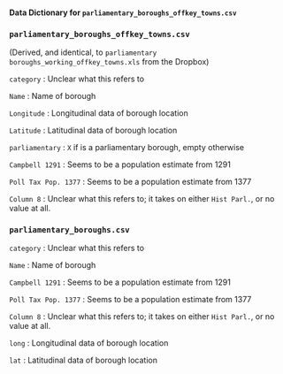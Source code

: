 #### Data Dictionary for `parliamentary_boroughs_offkey_towns.csv`

### `parliamentary_boroughs_offkey_towns.csv`

(Derived, and identical, to `parliamentary boroughs_working_offkey_towns.xls` from the Dropbox)

`category` : Unclear what this refers to

`Name` : Name of borough

`Longitude` : Longitudinal data of borough location

`Latitude` : Latitudinal data of borough location

`parliamentary` :  `X` if is a parliamentary borough, empty otherwise

`Campbell 1291` : Seems to be a population estimate from 1291

`Poll Tax Pop. 1377` : Seems to be a population estimate from 1377

`Column 8` : Unclear what this refers to; it takes on either `Hist Parl.`, or no value at all.

### `parliamentary_boroughs.csv`

`category` : Unclear what this refers to

`Name` : Name of borough

`Campbell 1291` : Seems to be a population estimate from 1291

`Poll Tax Pop. 1377` : Seems to be a population estimate from 1377

`Column 8` : Unclear what this refers to; it takes on either `Hist Parl.`, or no value at all.

`long` : Longitudinal data of borough location

`lat` : Latitudinal data of borough location

